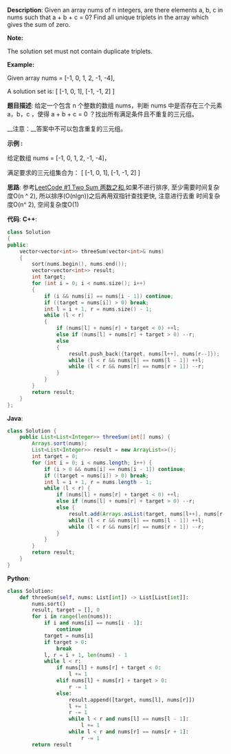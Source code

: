 __Description__:
Given an array nums of n integers, are there elements a, b, c in nums such that a + b + c = 0? Find all unique triplets in the array which gives the sum of zero.

__Note:__

The solution set must not contain duplicate triplets.

__Example:__

Given array nums = [-1, 0, 1, 2, -1, -4],

A solution set is:
[
  [-1, 0, 1],
  [-1, -1, 2]
]

__题目描述__:
给定一个包含 n 个整数的数组 nums，判断 nums 中是否存在三个元素 a，b，c ，使得 a + b + c = 0 ？找出所有满足条件且不重复的三元组。

__注意：__答案中不可以包含重复的三元组。

__示例 :__

给定数组 nums = [-1, 0, 1, 2, -1, -4]，

满足要求的三元组集合为：
[
  [-1, 0, 1],
  [-1, -1, 2]
]

__思路__:
参考[LeetCode #1 Two Sum 两数之和](https://www.jianshu.com/p/09dbccebd6bf),如果不进行排序, 至少需要时间复杂度O(n ^ 2), 所以排序(O(nlgn))之后再用双指针查找更快, 注意进行去重
时间复杂度O(n^ 2), 空间复杂度O(1)

__代码__:
__C++__:
```C++
class Solution 
{
public:
    vector<vector<int>> threeSum(vector<int>& nums) 
    {
        sort(nums.begin(), nums.end());
        vector<vector<int>> result;
        int target;
        for (int i = 0; i < nums.size(); i++)
        {
            if (i && nums[i] == nums[i - 1]) continue;
            if ((target = nums[i]) > 0) break;
            int l = i + 1, r = nums.size() - 1;
            while (l < r)
            {
                if (nums[l] + nums[r] + target < 0) ++l;
                else if (nums[l] + nums[r] + target > 0) --r;
                else
                {
                    result.push_back({target, nums[l++], nums[r--]});
                    while (l < r && nums[l] == nums[l - 1]) ++l;
                    while (l < r && nums[r] == nums[r + 1]) --r;
                }
            }
        }
        return result;
    }
};
```

__Java__:
```Java
class Solution {
    public List<List<Integer>> threeSum(int[] nums) {
        Arrays.sort(nums);
        List<List<Integer>> result = new ArrayList<>();
        int target = 0;
        for (int i = 0; i < nums.length; i++) {
            if (i > 0 && nums[i] == nums[i - 1]) continue;
            if ((target = nums[i]) > 0) break;
            int l = i + 1, r = nums.length - 1;
            while (l < r) {
                if (nums[l] + nums[r] + target < 0) ++l;
                else if (nums[l] + nums[r] + target > 0) --r;
                else {
                    result.add(Arrays.asList(target, nums[l++], nums[r--]));
                    while (l < r && nums[l] == nums[l - 1]) ++l;
                    while (l < r && nums[r] == nums[r + 1]) --r;
                }
            }
        }
        return result;
    }
}
```

__Python__:
```Python
class Solution:
    def threeSum(self, nums: List[int]) -> List[List[int]]:
        nums.sort()
        result, target = [], 0
        for i in range(len(nums)):
            if i and nums[i] == nums[i - 1]:
                continue
            target = nums[i]
            if target > 0:
                break
            l, r = i + 1, len(nums) - 1
            while l < r:
                if nums[l] + nums[r] + target < 0:
                    l += 1
                elif nums[l] + nums[r] + target > 0:
                    r -= 1
                else:
                    result.append([target, nums[l], nums[r]])
                    l += 1
                    r -= 1
                    while l < r and nums[l] == nums[l - 1]:
                        l += 1
                    while l < r and nums[r] == nums[r + 1]:
                        r -= 1
        return result
```